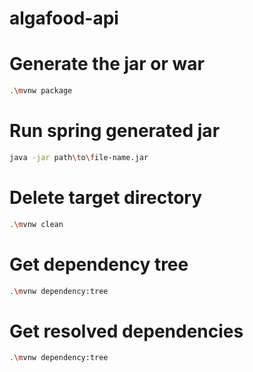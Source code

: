 # algafood-api

# Generate the jar or war

````bash
.\mvnw package
````

# Run spring generated jar

````bash
java -jar path\to\file-name.jar
````
# Delete target directory

````bash
.\mvnw clean
````

# Get dependency tree

````bash
.\mvnw dependency:tree
````

# Get resolved dependencies

````bash
.\mvnw dependency:tree
````